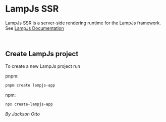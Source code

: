 # LampJs SSR

LampJs SSR is a server-side rendering runtime for the LampJs framework. See [LampJs Documentation](https://github.com/JacksonO123/lampjs/blob/main/lib/docs.md)

<br>

## Create LampJs project

To create a new LampJs project run

pnpm:

```sh
pnpm create lampjs-app
```

npm:

```sh
npx create-lampjs-app
```

_By Jackson Otto_
